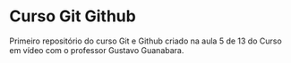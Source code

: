 # Curso Git Github
 Primeiro repositório do curso Git e Github criado na aula 5 de 13 do Curso em vídeo com o professor Gustavo Guanabara.
